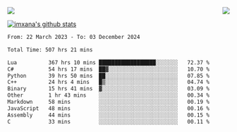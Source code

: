<p>
  <a href="https://count.getloli.com/"><img src="https://count.getloli.com/get/@xana.readme?theme=moebooru-h"></a>
  <img src="https://weather-icon.journeyad.repl.co/@hangzhou?v=1" align="right">
</p>


<a href="https://github.com/imxana"><img align="center" src="https://github-readme-stats.vercel.app/api?username=imxana&show_icons=true&include_all_commits=true&hide_border=tru&custom_title=imxana%27s%20Github%20Stats" alt="imxana's github stats" /></a> 

<!--START_SECTION:waka-->

```txt
From: 22 March 2023 - To: 03 December 2024

Total Time: 507 hrs 21 mins

Lua          367 hrs 10 mins ██████████████████░░░░░░░   72.37 %
C#           54 hrs 17 mins  ██▓░░░░░░░░░░░░░░░░░░░░░░   10.70 %
Python       39 hrs 50 mins  ██░░░░░░░░░░░░░░░░░░░░░░░   07.85 %
C++          24 hrs 4 mins   █▒░░░░░░░░░░░░░░░░░░░░░░░   04.74 %
Binary       15 hrs 41 mins  ▓░░░░░░░░░░░░░░░░░░░░░░░░   03.09 %
Other        1 hr 43 mins    ░░░░░░░░░░░░░░░░░░░░░░░░░   00.34 %
Markdown     58 mins         ░░░░░░░░░░░░░░░░░░░░░░░░░   00.19 %
JavaScript   48 mins         ░░░░░░░░░░░░░░░░░░░░░░░░░   00.16 %
Assembly     44 mins         ░░░░░░░░░░░░░░░░░░░░░░░░░   00.15 %
C            33 mins         ░░░░░░░░░░░░░░░░░░░░░░░░░   00.11 %
```

<!--END_SECTION:waka-->
